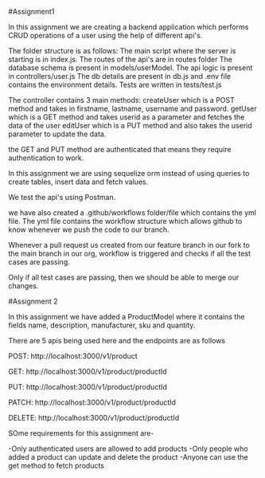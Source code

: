#Assignment1

In this assignment we are creating a backend application which performs CRUD operations of a user using the help of
different api's.

The folder structure is as follows:
The main script where the server is starting is in index.js.
The routes of the api's are in routes folder
The database schema is present in models/userModel.
The api logic is present in controllers/user.js
The db details are present in db.js and .env file contains the environment details.
Tests are written in tests/test.js

The controller contains 3 main methods:
createUser which is a POST method and takes in firstname, lastname, username and password.
getUser which is a GET method and takes userid as a parameter and fetches the data of the user
editUser which is a PUT method and also takes the userid parameter to update the data.

the GET and PUT method are authenticated that means they require authentication to work.

In this assignment we are using sequelize orm instead of using queries to create tables, insert data and fetch values.

We test the api's using Postman.

we have also created a .github/workflows folder/file which contains the yml file. The yml file contains the workflow structure which allows github to know whenever we push the code to our branch.

Whenever a pull request us created from our feature branch in our fork to the main branch in our org, workflow is triggered and checks if all the test cases are passing.

Only if all test cases are passing, then we should be able to merge our changes.

#Assignment 2

In this assignment we have added a ProductModel where it contains the fields name, description, manufacturer, sku and quantity.

There are 5 apis being used here and the endpoints are as follows

POST: http://localhost:3000/v1/product

GET: http://localhost:3000/v1/product/productId

PUT: http://localhost:3000/v1/product/productId

PATCH: http://localhost:3000/v1/product/productId

DELETE: http://localhost:3000/v1/product/productId

SOme requirements for this assignment are-

-Only authenticated users are allowed to add products
-Only people who added a product can update and delete the product
-Anyone can use the get method to fetch products


